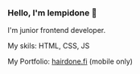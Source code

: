 ### Hello, I'm lempidone 👋

I'm junior frontend developer.

My skils:
HTML, CSS, JS

My Portfolio:
[hairdone.fi](https://hairdone.fi/ru) (mobile only)


<!--
**lempidone/lempidone** is a ✨ _special_ ✨ repository because its `README.md` (this file) appears on your GitHub profile.

Here are some ideas to get you started:

- 🔭 I’m currently working on ...
- 🌱 I’m currently learning ...
- 👯 I’m looking to collaborate on ...
- 🤔 I’m looking for help with ...
- 💬 Ask me about ...
- 📫 How to reach me: ...
- 😄 Pronouns: ...
- ⚡ Fun fact: ...
-->
